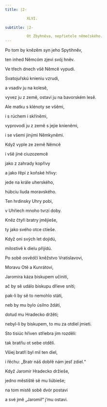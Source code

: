 ```yaml
---
title: |2-

          XLVI.
        
subtitle: |2-

          Ot Zbyhněva, nepřietele němečského.
---
```


Po tom by knězěm syn jeho Spytihněv,

ten inhed Němcóm zjevi svój hněv.

Ve třech dnech všě Němcě vypudi.

Svatojuřskú knieniu vzrudi,

a vsadiv ju na kolesě,

vyvez ju z země, ostavi ju na bavorském lesě.

Ale matku s klénoty se všěmi,

i s rúchem i skříněmi,

vyprovodi ju z země s jejie knieněmi,

i se všemi jinými Němkyněmi.

Když vyple ze země Němcě

i všě jiné ciuzozemcě

jako z zahrady kopřivy

a jako řěpí z koňské hřívy:

jede na krále uherského,

húbciu liuda moravského.

Ten hrdinsky Uhry pobi,

v Uhřiech mnoho tvrzí doby.

Kněz čtyři bratry jmějieše,

ty jako svého otce ctieše.

Když oni svých let dojidú,

milostivě k dielu přijidú.

Po sobě osvědčí kněžstvo Vratislavovi,

Moravu Otě a Kunrátovi,

Jaromira káza biskupem učiniti,

ač by sě událo biskupu dřieve sníti;

pak-li by sě to nemohlo státi,

neb by mu bylo úsilno ždáti,

dotud mu Hradecko držěti;

nebyl-li by biskupem, to mu za otdiel jmieti.

Sto tisiúc hřiven střiebra jim rozděli:

tak bratřiu ot sebe otděli.

Všiej bratří byl mil ten diel,

i řěchu: „Bratr náš dobřě nám jesť zdiel.“

Když Jaromir Hradecko držieše,

jedno městiště sě mu liúbieše;

na tom mistě sobě dvór postavi

a své jmě „Jaromiř“ j’mu ostavi.
